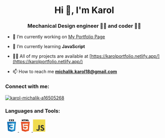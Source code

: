<h1 align="center">Hi 👋, I'm Karol</h1>
<h3 align="center">Mechanical Design engineer 👨‍💼 and coder 👨‍💻</h3>

- 🔭 I’m currently working on [My Portfolio Page](https://karolportfolio.netlify.app/)

- 🌱 I’m currently learning **JavaScript**

- 👨‍💻 All of my projects are available at [https://karolportfolio.netlify.app/](https://karolportfolio.netlify.app/)

- 📫 How to reach me **michalik.karol18@gmail.com**

<h3 align="left">Connect with me:</h3>
<p align="left">
<a href="https://linkedin.com/in/karol-michalik-a16505268" target="blank"><img align="center" src="https://raw.githubusercontent.com/rahuldkjain/github-profile-readme-generator/master/src/images/icons/Social/linked-in-alt.svg" alt="karol-michalik-a16505268" height="30" width="40" /></a>
</p>

<h3 align="left">Languages and Tools:</h3>
<p align="left"> <a href="https://www.w3schools.com/css/" target="_blank" rel="noreferrer"> <img src="https://raw.githubusercontent.com/devicons/devicon/master/icons/css3/css3-original-wordmark.svg" alt="css3" width="40" height="40"/> </a> <a href="https://www.w3.org/html/" target="_blank" rel="noreferrer"> <img src="https://raw.githubusercontent.com/devicons/devicon/master/icons/html5/html5-original-wordmark.svg" alt="html5" width="40" height="40"/> </a> <a href="https://developer.mozilla.org/en-US/docs/Web/JavaScript" target="_blank" rel="noreferrer"> <img src="https://raw.githubusercontent.com/devicons/devicon/master/icons/javascript/javascript-original.svg" alt="javascript" width="40" height="40"/> </a> </p>

